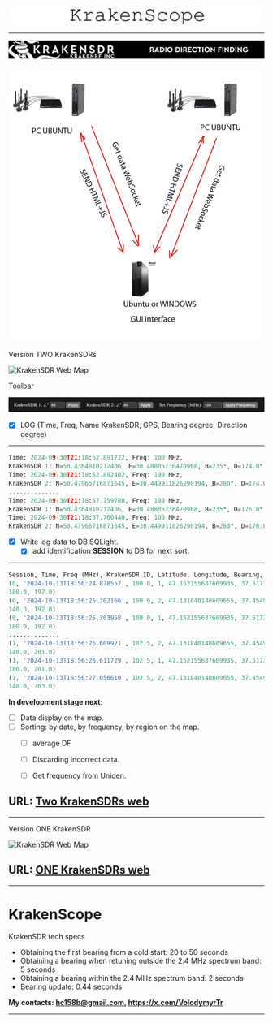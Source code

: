 ![KrakenSDR Web Map](https://github.com/dotignore/KrakenSDR_Desktop/blob/main/media/KrakenScope.png)

------------

![KrakenSDR Web Map](https://github.com/dotignore/KrakenSDR_Desktop/blob/main/media/kraken_interface_bw.png)

![KrakenSDR Web Map](https://github.com/dotignore/KrakenSDR_Desktop/blob/main/media/structure.jpg)

Version TWO KrakenSDRs

![KrakenSDR Web Map](https://github.com/dotignore/KrakenSDR_Desktop/blob/main/media/two_kraken.gif)

Toolbar

![KrakenSDR Web Map](https://github.com/dotignore/KrakenSDR_Desktop/blob/main/media/tools.png)

- [x] LOG (Time, Freq, Name KrakenSDR, GPS, Bearing degree, Direction degree) 
------------
```python
Time: 2024-09-30T21:18:52.891722, Freq: 100 MHz, 
KrakenSDR 1: N=50.4364810212406, E=30.48805736470968, B=235°, D=174.0°
Time: 2024-09-30T21:18:52.892402, Freq: 100 MHz, 
KrakenSDR 2: N=50.47965716871645, E=30.449911826290194, B=280°, D=174.0°
..............
Time: 2024-09-30T21:18:57.759780, Freq: 100 MHz, 
KrakenSDR 1: N=50.4364810212406, E=30.48805736470968, B=235°, D=176.0°
Time: 2024-09-30T21:18:57.760440, Freq: 100 MHz, 
KrakenSDR 2: N=50.47965716871645, E=30.449911826290194, B=280°, D=176.0°
```

- [x] Write log data to DB SQLight.
  - [x] add identification **SESSION** to DB for next sort.
------------
```python
Session, Time, Freq (MHz), KrakenSDR ID, Latitude, Longitude, Bearing, Direction
(0, '2024-10-13T18:56:24.878557', 100.0, 1, 47.152155637669935, 37.51730917399983, 
180.0, 192.0)
(0, '2024-10-13T18:56:25.302166', 100.0, 2, 47.131840148609655, 37.454905671766035, 
140.0, 192.0)
(0, '2024-10-13T18:56:25.303958', 100.0, 1, 47.152155637669935, 37.51730917399983, 
180.0, 192.0)
..............
(1, '2024-10-13T18:56:26.609921', 102.5, 2, 47.131840148609655, 37.454905671766035, 
140.0, 201.0)
(1, '2024-10-13T18:56:26.611729', 102.5, 1, 47.152155637669935, 37.51730917399983, 
180.0, 201.0)
(1, '2024-10-13T18:56:27.056610', 102.5, 2, 47.131840148609655, 37.454905671766035,
140.0, 203.0)
```

**In development stage next**:
- [ ] Data display on the map.
- [ ] Sorting: by date, by frequency, by region on the map.
  - [ ] average DF
  - [ ] Discarding incorrect data.
  - [ ] Get frequency from Uniden.


## URL: [Two KrakenSDRs web](https://github.com/dotignore/KrakenSDR_Desktop/tree/main/two_KrakenSDRs_web "Two KrakenSDRs web")

------------

Version ONE KrakenSDR

![KrakenSDR Web Map](https://github.com/dotignore/KrakenSDR_Desktop/blob/main/one_krakenSDR_web/map.png)

## URL: [ONE KrakenSDRs web](https://github.com/dotignore/KrakenSDR_Desktop/tree/main/one_krakenSDR_web "Two KrakenSDRs web")

------------

# KrakenScope
KrakenSDR tech specs
- Obtaining the first bearing from a cold start: 20 to 50 seconds
- Obtaining a bearing when retuning outside the 2.4 MHz spectrum band: 5 seconds
- Obtaining a bearing within the 2.4 MHz spectrum band: 2 seconds
- Bearing update: 0.44 seconds

**My contacts: hc158b@gmail.com, https://x.com/VolodymyrTr** 

------------